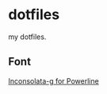 # dotfiles

my dotfiles.

## Font

[Inconsolata-g for Powerline](https://github.com/powerline/fonts/tree/master/Inconsolata-g)
